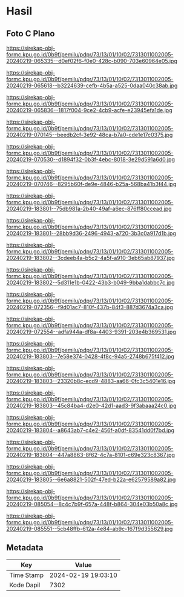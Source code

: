 # Hasil

## Foto C Plano

https://sirekap-obj-formc.kpu.go.id/0b9f/pemilu/pdpr/73/13/01/10/02/7313011002005-20240219-065335--d0ef02f6-f0e0-428c-b090-703e60964e05.jpg

https://sirekap-obj-formc.kpu.go.id/0b9f/pemilu/pdpr/73/13/01/10/02/7313011002005-20240219-065618--b3224639-cefb-4b5a-a525-0daa040c38ab.jpg

https://sirekap-obj-formc.kpu.go.id/0b9f/pemilu/pdpr/73/13/01/10/02/7313011002005-20240219-065836--1817f004-9ce2-4cb9-acfe-e23945efa1de.jpg

https://sirekap-obj-formc.kpu.go.id/0b9f/pemilu/pdpr/73/13/01/10/02/7313011002005-20240219-070145--beedb2cf-3e92-48ca-b7a0-cde1e17c0375.jpg

https://sirekap-obj-formc.kpu.go.id/0b9f/pemilu/pdpr/73/13/01/10/02/7313011002005-20240219-070530--d1894f32-0b3f-4ebc-8018-3e29d591a6d0.jpg

https://sirekap-obj-formc.kpu.go.id/0b9f/pemilu/pdpr/73/13/01/10/02/7313011002005-20240219-070746--8295b60f-de9e-4846-b25a-568ba41b3f44.jpg

https://sirekap-obj-formc.kpu.go.id/0b9f/pemilu/pdpr/73/13/01/10/02/7313011002005-20240219-183801--75db981a-2b40-49af-a6ec-876ff80ccead.jpg

https://sirekap-obj-formc.kpu.go.id/0b9f/pemilu/pdpr/73/13/01/10/02/7313011002005-20240219-183801--28bb9d36-2496-4943-a720-3b3c0a917d1b.jpg

https://sirekap-obj-formc.kpu.go.id/0b9f/pemilu/pdpr/73/13/01/10/02/7313011002005-20240219-183802--3cdeeb4a-b5c2-4a5f-a910-3eb65ab87937.jpg

https://sirekap-obj-formc.kpu.go.id/0b9f/pemilu/pdpr/73/13/01/10/02/7313011002005-20240219-183802--5d311e1b-0422-43b3-b049-9bba1dabbc7c.jpg

https://sirekap-obj-formc.kpu.go.id/0b9f/pemilu/pdpr/73/13/01/10/02/7313011002005-20240219-072356--f9d01ac7-810f-437b-84f3-887d3674a3ca.jpg

https://sirekap-obj-formc.kpu.go.id/0b9f/pemilu/pdpr/73/13/01/10/02/7313011002005-20240219-072554--adfa944a-df8a-4403-9391-203e4b369531.jpg

https://sirekap-obj-formc.kpu.go.id/0b9f/pemilu/pdpr/73/13/01/10/02/7313011002005-20240219-183803--7e58e374-0428-4f8c-94a5-2748b675f412.jpg

https://sirekap-obj-formc.kpu.go.id/0b9f/pemilu/pdpr/73/13/01/10/02/7313011002005-20240219-183803--23320b8c-ecd9-4883-aa66-0fc3c5401e16.jpg

https://sirekap-obj-formc.kpu.go.id/0b9f/pemilu/pdpr/73/13/01/10/02/7313011002005-20240219-183803--45c84ba4-d2e0-42d1-aad3-9f3abaaa24c0.jpg

https://sirekap-obj-formc.kpu.go.id/0b9f/pemilu/pdpr/73/13/01/10/02/7313011002005-20240219-183804--a8643ab7-c4e2-456f-a0df-83541dd0f7bd.jpg

https://sirekap-obj-formc.kpu.go.id/0b9f/pemilu/pdpr/73/13/01/10/02/7313011002005-20240219-183804--447a8863-8f62-4c7a-8101-c69e323c8367.jpg

https://sirekap-obj-formc.kpu.go.id/0b9f/pemilu/pdpr/73/13/01/10/02/7313011002005-20240219-183805--6e6a8821-502f-47ed-b22a-e62579589a82.jpg

https://sirekap-obj-formc.kpu.go.id/0b9f/pemilu/pdpr/73/13/01/10/02/7313011002005-20240219-085054--8c4c7b9f-657a-448f-b864-304e03b50a8c.jpg

https://sirekap-obj-formc.kpu.go.id/0b9f/pemilu/pdpr/73/13/01/10/02/7313011002005-20240219-085551--5cb48ffb-612a-4e84-ab9c-167f9d355629.jpg


## Metadata

| Key        | Value               |
| ---------- | ------------------- |
| Time Stamp | 2024-02-19 19:03:10 |
| Kode Dapil | 7302                |



